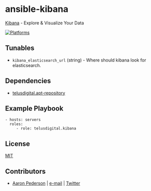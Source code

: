 # ansible-kibana

[Kibana](https://www.elastic.co/products/kibana) - Explore & Visualize Your Data

[![Platforms](http://img.shields.io/badge/platforms-ubuntu-lightgrey.svg?style=flat)](#)

Tunables
--------
* `kibana_elasticsearch_url` (string) - Where should kibana look for elasticsearch.

Dependencies
------------
* [telusdigital.apt-repository](https://github.com/telusdigital/ansible-apt-repository/)

Example Playbook
----------------
    - hosts: servers
      roles:
         - role: telusdigital.kibana

License
-------
[MIT](https://tldrlegal.com/license/mit-license)

Contributors
------------
* [Aaron Pederson](https://aaronpederson.github.io) | [e-mail](mailto:aaronpederson@gmail.com) | [Twitter](https://twitter.com/GunFuSamurai) 
